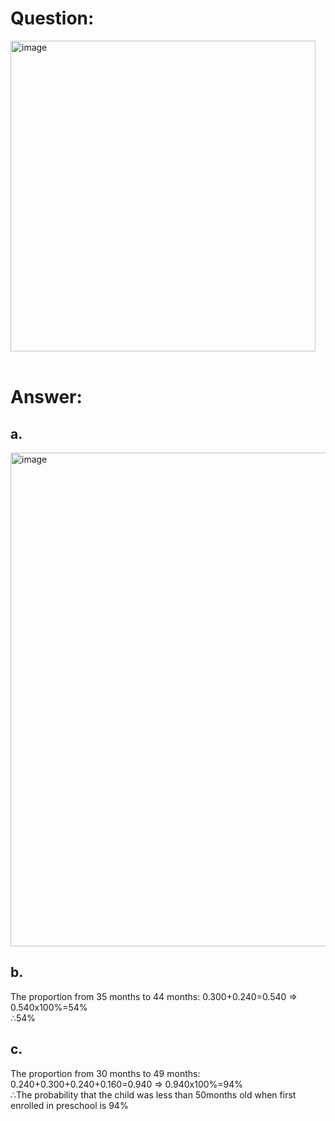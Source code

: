 # Question:<br>
<img width="488" height="497" alt="image" src="https://github.com/user-attachments/assets/2e9f50c6-b56f-41f6-bc7d-91d738dc56a1" /><br>
<br>
# Answer:<br>
## a.<br>
<img width="1390" height="790" alt="image" src="https://github.com/user-attachments/assets/48f81c4c-26a7-476c-ab4c-aae5c814166e" /><br>
## b.<br>


The proportion from 35 months to 44 months: 0.300+0.240=0.540 => 0.540x100%=54%<br>&#8756;54%<br>
## c.<br>
The proportion from 30 months to 49 months: 0.240+0.300+0.240+0.160=0.940 => 0.940x100%=94%<br>&#8756;The probability that the child was less than 50months old when first enrolled in preschool is 94%
